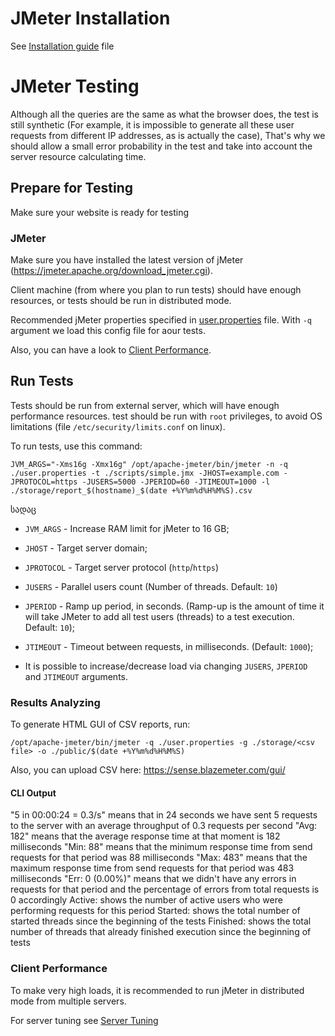# JMeter Installation

See [Installation guide](INSTALL.md) file
    
# JMeter Testing

Although all the queries are the same as what the browser does, the test is still synthetic
(For example, it is impossible to generate all these user requests from different IP addresses, as is actually the case),
That's why we should allow a small error probability in the test and take into account the server resource calculating time.

## Prepare for Testing

Make sure your website is ready for testing

### JMeter

Make sure you have installed the latest version of jMeter (https://jmeter.apache.org/download_jmeter.cgi).

Client machine (from where you plan to run tests) should have enough resources, or tests should be run in distributed mode.

Recommended jMeter properties specified in [user.properties](user.properties) file. With `-q` argument we load this config file for aour tests.

Also, you can have a look to [Client Performance](#client-performance).

## Run Tests

Tests should be run from external server, which will have enough performance resources. test should be run with `root` privileges, to avoid OS limitations (file `/etc/security/limits.conf` on linux).

To run tests, use this command:

    JVM_ARGS="-Xms16g -Xmx16g" /opt/apache-jmeter/bin/jmeter -n -q ./user.properties -t ./scripts/simple.jmx -JHOST=example.com -JPROTOCOL=https -JUSERS=5000 -JPERIOD=60 -JTIMEOUT=1000 -l ./storage/report_$(hostname)_$(date +%Y%m%d%H%M%S).csv

სადაც 

- `JVM_ARGS` - Increase RAM limit for jMeter to 16 GB;
- `JHOST` - Target server domain; 
- `JPROTOCOL` - Target server protocol (`http`/`https`)
- `JUSERS` - Parallel users count (Number of threads. Default: `10`)
- `JPERIOD` - Ramp up period, in seconds. (Ramp-up is the amount of time it will take JMeter to add all test users (threads) to a test execution. Default: `10`);
- `JTIMEOUT` - Timeout between requests, in milliseconds. (Default: `1000`);

- It is possible to increase/decrease load via changing `JUSERS`, `JPERIOD` and `JTIMEOUT` arguments.

### Results Analyzing

To generate HTML GUI of CSV reports, run:

    /opt/apache-jmeter/bin/jmeter -q ./user.properties -g ./storage/<csv file> -o ./public/$(date +%Y%m%d%H%M%S)

Also, you can upload CSV here: https://sense.blazemeter.com/gui/

#### CLI Output

"5 in 00:00:24 = 0.3/s" means that in 24 seconds we have sent 5 requests to the server with an average throughput of 0.3 requests per second
"Avg: 182" means that the average response time at that moment is 182 milliseconds
"Min: 88" means that the minimum response time from send requests for that period was 88 milliseconds
"Max: 483" means that the maximum response time from send requests for that period was 483 milliseconds
"Err: 0 (0.00%)" means that we didn't have any errors in requests for that period and the percentage of errors from total requests is 0 accordingly
Active: shows the number of active users who were performing requests for this period
Started: shows the total number of started threads since the beginning of the tests
Finished: shows the total number of threads that already finished execution since the beginning of tests

### Client Performance

To make very high loads, it is recommended to run jMeter in distributed mode from multiple servers.

For server tuning see [Server Tuning](INSTALL.md#server-tuning)


